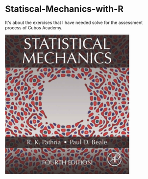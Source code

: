 # Statiscal-Mechanics-with-R

It's about the exercises that I have needed solve for the assessment process of Cubos Academy.


![BookCover](/assets/image.png)
